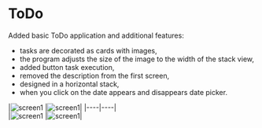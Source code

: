 #  ToDo

Added basic ToDo application and additional features: 
- tasks are decorated as cards with images, 
- the program adjusts the size of the image to the width of the stack view, 
- added button task execution, 
- removed the description from the first screen, 
- designed in a horizontal stack, 
- when you click on the date appears and disappears date picker.

|![screen1](https://github.com/VladimirLadygin/ToDoList/blob/main/ToDoList/Screeenshots/Screen00001.PNG) 
|![screen1](https://github.com/VladimirLadygin/ToDoList/blob/main/ToDoList/Screeenshots/Screen00002.PNG)|
|----|----|   
|![screen1](https://github.com/VladimirLadygin/ToDoList/blob/main/ToDoList/Screeenshots/Screen00003.PNG) 
|![screen1](https://github.com/VladimirLadygin/ToDoList/blob/main/ToDoList/Screeenshots/Screen00004.PNG)|
